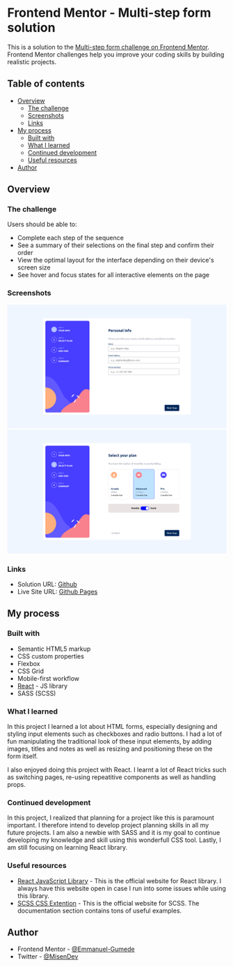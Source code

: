 # Frontend Mentor - Multi-step form solution

This is a solution to the [Multi-step form challenge on Frontend Mentor](https://www.frontendmentor.io/challenges/multistep-form-YVAnSdqQBJ). Frontend Mentor challenges help you improve your coding skills by building realistic projects.

## Table of contents

- [Overview](#overview)
  - [The challenge](#the-challenge)
  - [Screenshots](#screenshots)
  - [Links](#links)
- [My process](#my-process)
  - [Built with](#built-with)
  - [What I learned](#what-i-learned)
  - [Continued development](#continued-development)
  - [Useful resources](#useful-resources)
- [Author](#author)

## Overview

### The challenge

Users should be able to:

- Complete each step of the sequence
- See a summary of their selections on the final step and confirm their order
- View the optimal layout for the interface depending on their device's screen size
- See hover and focus states for all interactive elements on the page

### Screenshots

![](./src/images/screenshot1.png)
![](./src/images/screenshot2.png)

### Links

- Solution URL: [Github](https://github.com/Emmanuel-Gumede/multi-step-form)
- Live Site URL: [Github Pages](https://your-live-site-url.com)

## My process

### Built with

- Semantic HTML5 markup
- CSS custom properties
- Flexbox
- CSS Grid
- Mobile-first workflow
- [React](https://reactjs.org/) - JS library
- SASS (SCSS)

### What I learned

In this project I learned a lot about HTML forms, especially designing and styling input elements such as checkboxes and radio buttons. I had a lot of fun manipulating the traditional look of these input elements, by adding images, titles and notes as well as resizing and positioning these on the form itself.

I also enjoyed doing this project with React. I learnt a lot of React tricks such as switching pages, re-using repeatitive components as well as handling props.

### Continued development

In this project, I realized that planning for a project like this is paramount important. I therefore intend to develop project planning skills in all my future projects. I am also a newbie with SASS and it is my goal to continue developing my knowledge and skill using this wonderfull CSS tool. Lastly, I am still focusing on learning React library.

### Useful resources

- [React JavaScript Library](https://reactjs.org/) - This is the official website for React library. I always have this website open in case I run into some issues while using this library.
- [SCSS CSS Extention](https://sass-lang.com/) - This is the official website for SCSS. The documentation section contains tons of useful examples.

## Author

- Frontend Mentor - [@Emmanuel-Gumede](https://www.frontendmentor.io/profile/Emmanuel-Gumede)
- Twitter - [@MisenDev](https://www.twitter.com/MisenDev)
